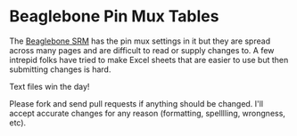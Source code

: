 # Beaglebone Pin Mux Tables

The [Beaglebone SRM][1] has the pin mux settings in it but they are spread
across many pages and are difficult to read or supply changes to.  A few
intrepid folks have tried to make Excel sheets that are easier to use but
then submitting changes is hard.

[1]: http://beagleboard.org/static/beaglebone/latest/Docs/Hardware/BONE_SRM.pdf

Text files win the day!

Please fork and send pull requests if anything should be changed.  I'll
accept accurate changes for any reason (formatting, spelllling, wrongness,
etc).

